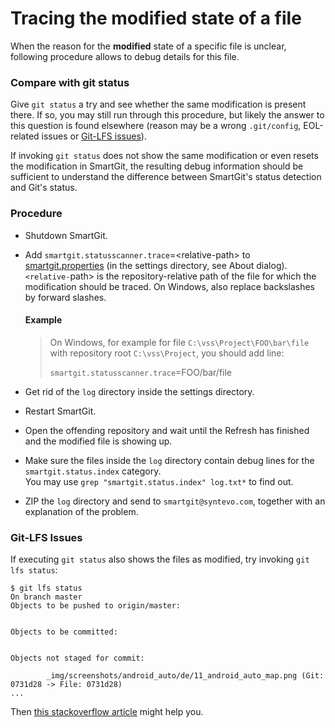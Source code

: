 # Tracing the modified state of a file

When the reason for the **modified** state of a specific file is
unclear, following procedure allows to debug details for this file.

### Compare with git status

Give `git status` a try and see whether the same modification is present
there. If so, you may still run through this procedure, but likely the
answer to this question is found elsewhere (reason may be a wrong
`.git/config`, EOL-related issues or [Git-LFS issues](#git-lfs-issues)).

If invoking `git status` does not show the same modification or even
resets the modification in SmartGit, the resulting debug information
should be sufficient to understand the difference between SmartGit's
status detection and Git's status.

### Procedure

-   Shutdown SmartGit.

-   Add `smartgit.statusscanner.trace`=\<relative-path>
    to [smartgit.properties](../Latest/GUI/AdvancedSettings/System-Properties.md)
    (in the settings directory, see About dialog).  
    `<relative-`path> is the repository-relative path of the file for
    which the modification should be traced. On Windows, also replace
    backslashes by forward slashes.


	#### Example
	> On Windows, for example for file `C:\vss\Project\FOO\bar\file` with
	> repository root `C:\vss\Project`, you should add line:
	> 
	> `smartgit.statusscanner.trace`=FOO/bar/file



-   Get rid of the `log` directory inside the settings directory.

-   Restart SmartGit.

-   Open the offending repository and wait until the Refresh has
    finished and the modified file is showing up.

-   Make sure the files inside the `log` directory contain debug lines
    for the `smartgit.status.index` category.  
    You may use `grep "smartgit.status.index" log.txt*` to find out.

-   ZIP the `log` directory and send to `smartgit@syntevo.com`, together
    with an explanation of the problem.

### Git-LFS Issues

If executing `git status` also shows the files as modified, try invoking `git lfs status`:

```
$ git lfs status
On branch master
Objects to be pushed to origin/master:


Objects to be committed:


Objects not staged for commit:

        _img/screenshots/android_auto/de/11_android_auto_map.png (Git: 0731d28 -> File: 0731d28)
...
```
Then [this stackoverflow article](https://stackoverflow.com/questions/46704572) might help you.
